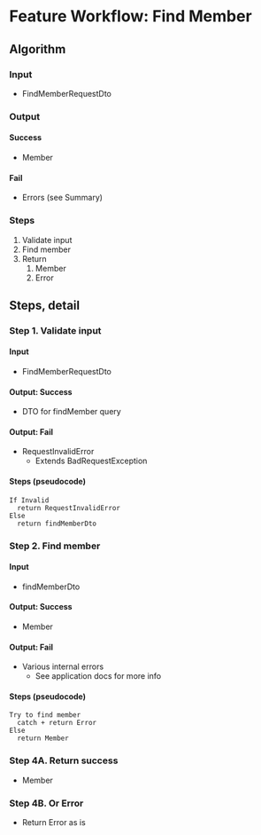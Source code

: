 # Feature Workflow: Find Member

## Algorithm

### Input

- FindMemberRequestDto

### Output

#### Success

- Member

#### Fail

- Errors (see Summary)

### Steps

1. Validate input
2. Find member
3. Return
   1. Member
   2. Error

## Steps, detail

### Step 1. Validate input

#### Input

- FindMemberRequestDto

#### Output: Success

- DTO for findMember query

#### Output: Fail

- RequestInvalidError
  - Extends BadRequestException

#### Steps (pseudocode)

```
If Invalid
  return RequestInvalidError
Else
  return findMemberDto
```

### Step 2. Find member

#### Input

- findMemberDto

#### Output: Success

- Member

#### Output: Fail

- Various internal errors
  - See application docs for more info

#### Steps (pseudocode)

```
Try to find member
  catch + return Error
Else
  return Member
```

### Step 4A. Return success

- Member

### Step 4B. Or Error

- Return Error as is
